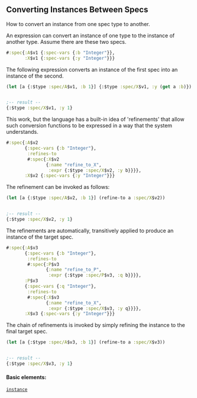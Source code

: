 ## Converting Instances Between Specs

How to convert an instance from one spec type to another.

An expression can convert an instance of one type to the instance of another type. Assume there are these two specs.

```clojure
#:spec{:A$v1 {:spec-vars {:b "Integer"}},
       :X$v1 {:spec-vars {:y "Integer"}}}
```

The following expression converts an instance of the first spec into an instance of the second.

```clojure
(let [a {:$type :spec/A$v1, :b 1}] {:$type :spec/X$v1, :y (get a :b)})


;-- result --
{:$type :spec/X$v1, :y 1}
```

This work, but the language has a built-in idea of 'refinements' that allow such conversion functions to be expressed in a way that the system understands.

```clojure
#:spec{:A$v2
       {:spec-vars {:b "Integer"},
        :refines-to
        #:spec{:X$v2
               {:name "refine_to_X",
                :expr {:$type :spec/X$v2, :y b}}}},
       :X$v2 {:spec-vars {:y "Integer"}}}
```

The refinement can be invoked as follows:

```clojure
(let [a {:$type :spec/A$v2, :b 1}] (refine-to a :spec/X$v2))


;-- result --
{:$type :spec/X$v2, :y 1}
```

The refinements are automatically, transitively applied to produce an instance of the target spec.

```clojure
#:spec{:A$v3
       {:spec-vars {:b "Integer"},
        :refines-to
        #:spec{:P$v3
               {:name "refine_to_P",
                :expr {:$type :spec/P$v3, :q b}}}},
       :P$v3
       {:spec-vars {:q "Integer"},
        :refines-to
        #:spec{:X$v3
               {:name "refine_to_X",
                :expr {:$type :spec/X$v3, :y q}}}},
       :X$v3 {:spec-vars {:y "Integer"}}}
```

The chain of refinements is invoked by simply refining the instance to the final target spec.

```clojure
(let [a {:$type :spec/A$v3, :b 1}] (refine-to a :spec/X$v3))


;-- result --
{:$type :spec/X$v3, :y 1}
```

#### Basic elements:

[`instance`](halite-basic-syntax-reference.md#instance)


